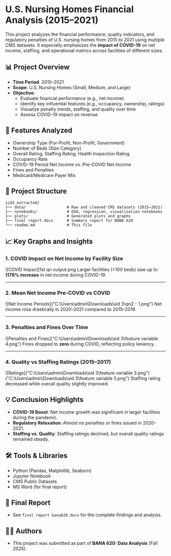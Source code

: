 # U.S. Nursing Homes Financial Analysis (2015–2021)

This project analyzes the financial performance, quality indicators, and regulatory penalties of U.S. nursing homes from 2015 to 2021 using multiple CMS datasets. It especially emphasizes the **impact of COVID-19** on net income, staffing, and operational metrics across facilities of different sizes.

## 📊 Project Overview

- **Time Period**: 2015–2021  
- **Scope**: U.S. Nursing Homes (Small, Medium, and Large)  
- **Objective**:  
  - Evaluate financial performance (e.g., net income)  
  - Identify key influential features (e.g., occupancy, ownership, ratings)  
  - Visualize penalty trends, staffing, and quality over time  
  - Assess COVID-19 impact on revenue  

## 🧩 Features Analyzed

- Ownership Type (For-Profit, Non-Profit, Government)  
- Number of Beds (Size Category)  
- Overall Rating, Staffing Rating, Health Inspection Rating  
- Occupancy Rate  
- COVID-19 Period Net Income vs. Pre-COVID Net Income  
- Fines and Penalties  
- Medicaid/Medicare Payer Mix  

## 📁 Project Structure

```
sid3_extracted/
├── data/                  # Raw and cleaned CMS datasets (2015–2021)
├── notebooks/             # EDA, regression, visualization notebooks
├── plots/                 # Generated plots and graphs
├── final report.docx      # Summary report for BANA 620
└── readme.md              # This file
```

## 📈 Key Graphs and Insights

### 1. COVID Impact on Net Income by Facility Size
![COVID Impact]1st qn output.png
Larger facilities (>100 beds) saw up to **1178% increase** in net income during COVID-19.

---

### 2. Mean Net Income Pre-COVID vs COVID
![Net Income Periods]("C:\Users\admin\Downloads\sid 3\qn2 - 1.png")
Net income rose drastically in 2020–2021 compared to 2015–2019.

---

### 3. Penalties and Fines Over Time
![Penalties and Fines]("C:\Users\admin\Downloads\sid 3\feature variable 4.png")
Fines dropped to **zero** during COVID, reflecting policy leniency.

---

### 4. Quality vs Staffing Ratings (2015–2017)
![Ratings]("C:\Users\admin\Downloads\sid 3\feature variable 3.png")
("C:\Users\admin\Downloads\sid 3\feature variable 5.png")
Staffing rating decreased while overall quality slightly improved.

## 💡 Conclusion Highlights

- **COVID-19 Boost**: Net income growth was significant in larger facilities during the pandemic.  
- **Regulatory Relaxation**: Almost no penalties or fines issued in 2020–2021.  
- **Staffing vs. Quality**: Staffing ratings declined, but overall quality ratings remained steady.

## 🛠️ Tools & Libraries

- Python (Pandas, Matplotlib, Seaborn)  
- Jupyter Notebook  
- CMS Public Datasets  
- MS Word (for final report)  

## 📄 Final Report

- See `final report bana620.docx` for the complete findings and analysis.

## 👨‍💻 Authors

- This project was submitted as part of **BANA 620: Data Analysis** (Fall 2025).
